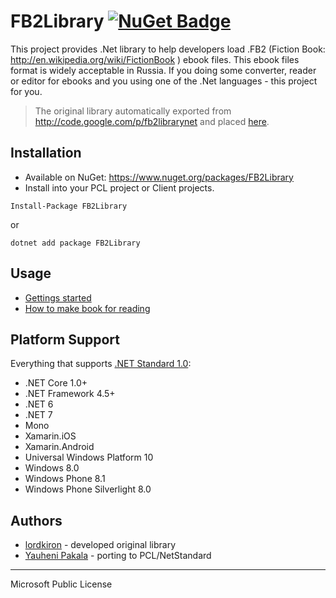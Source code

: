 # FB2Library [![NuGet Badge](https://buildstats.info/nuget/FB2Library)](https://www.nuget.org/packages/FB2Library/)

This project provides .Net library to help developers load .FB2 (Fiction Book: http://en.wikipedia.org/wiki/FictionBook ) ebook files. This ebook files format is widely acceptable in Russia. If you doing some converter, reader or editor for ebooks and you using one of the .Net languages - this project for you.

> The original library automatically exported from http://code.google.com/p/fb2librarynet and placed [here](https://github.com/wcoder/FB2Library).

## Installation

* Available on NuGet: https://www.nuget.org/packages/FB2Library
* Install into your PCL project or Client projects.

```
Install-Package FB2Library
```
or
```
dotnet add package FB2Library
```

## Usage

* [Gettings started](https://github.com/wcoder/FB2Library/wiki/Usage)
* [How to make book for reading](https://github.com/wcoder/FB2Library/wiki/How-to-make-book)

## Platform Support

Everything that supports [.NET Standard 1.0](https://github.com/dotnet/standard/blob/master/docs/versions/netstandard1.0.md):

* .NET Core 1.0+
* .NET Framework 4.5+
* .NET 6
* .NET 7
* Mono
* Xamarin.iOS
* Xamarin.Android
* Universal Windows Platform 10
* Windows 8.0
* Windows Phone 8.1
* Windows Phone Silverlight 8.0

## Authors

* [lordkiron](https://github.com/lordkiron) - developed original library
* [Yauheni Pakala](https://github.com/wcoder) - porting to PCL/NetStandard

---
Microsoft Public License
